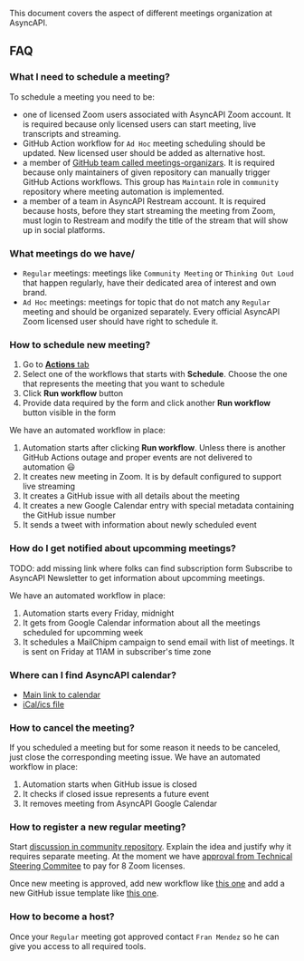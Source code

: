 This document covers the aspect of different meetings organization at AsyncAPI.

## FAQ

### What I need to schedule a meeting?

To schedule a meeting you need to be:
- one of licensed Zoom users associated with AsyncAPI Zoom account. It is required because only licensed users can start meeting, live transcripts and streaming.
- GitHub Action workflow for `Ad Hoc` meeting scheduling should be updated. New licensed user should be added as alternative host.
- a member of [GitHub team called meetings-organizars](https://github.com/orgs/asyncapi/teams/meetings-organizers). It is required because only maintainers of given repository can manually trigger GitHub Actions workflows. This group has `Maintain` role in `community` repository where meeting automation is implemented.
- a member of a team in AsyncAPI Restream account. It is required because hosts, before they start streaming the meeting from Zoom, must login to Restream and modify the title of the stream that will show up in social platforms.

### What meetings do we have/

* `Regular` meetings: meetings like `Community Meeting` or `Thinking Out Loud` that happen regularly, have their dedicated area of interest and own brand.
* `Ad Hoc` meetings: meetings for topic that do not match any `Regular` meeting and should be organized separately. Every official AsyncAPI Zoom licensed user should have right to schedule it.

### How to schedule new meeting?

1. Go to [**Actions** tab](https://github.com/asyncapi/community/actions)
1. Select one of the workflows that starts with **Schedule**. Choose the one that represents the meeting that you want to schedule
1. Click **Run workflow** button
1. Provide data required by the form and click another **Run workflow** button visible in the form

We have an automated workflow in place:
1. Automation starts after clicking **Run workflow**. Unless there is another GitHub Actions outage and proper events are not delivered to automation :smiley:
1. It creates new meeting in Zoom. It is by default configured to support live streaming
1. It creates a GitHub issue with all details about the meeting
1. It creates a new Google Calendar entry with special metadata containing the GitHub issue number
1. It sends a tweet with information about newly scheduled event

### How do I get notified about upcomming meetings?

TODO: add missing link where folks can find subscription form
Subscribe to AsyncAPI Newsletter to get information about upcomming meetings.

We have an automated workflow in place:
1. Automation starts every Friday, midnight
1. It gets from Google Calendar information about all the meetings scheduled for upcomming week
1. It schedules a MailChipm campaign to send email with list of meetings. It is sent on Friday at 11AM in subscriber's time zone

### Where can I find AsyncAPI calendar?

- [Main link to calendar](https://calendar.google.com/calendar/embed?src=c_q9tseiglomdsj6njuhvbpts11c%40group.calendar.google.com&ctz=UTC)
- [iCal/ics file](https://calendar.google.com/calendar/ical/c_q9tseiglomdsj6njuhvbpts11c%40group.calendar.google.com/public/basic.ics)

### How to cancel the meeting?

If you scheduled a meeting but for some reason it needs to be canceled, just close the corresponding meeting issue.
We have an automated workflow in place:
1. Automation starts when GitHub issue is closed
1. It checks if closed issue represents a future event
1. It removes meeting from AsyncAPI Google Calendar

### How to register a new regular meeting?

Start [discussion in community repository](https://github.com/asyncapi/community/discussions). Explain the idea and justify why it requires separate meeting. At the moment we have [approval from Technical Steering Commitee](https://github.com/asyncapi/community/discussions/295) to pay for 8 Zoom licenses.

Once new meeting is approved, add new workflow like [this one](.github/workflows/create-event-community-meeting.yml) and add a new GitHub issue template like [this one](.github/workflows/create-event-helpers/issues_templates/community.md).


### How to become a host?

Once your `Regular` meeting got approved contact `Fran Mendez` so he can give you access to all required tools.